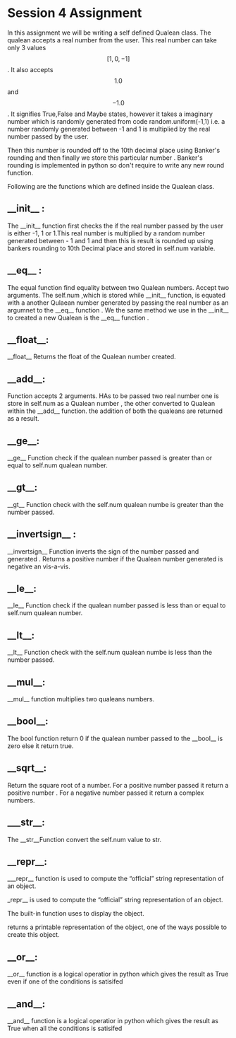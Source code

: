 # Session 4 Assignment

In this assignment we will be writing a self defined Qualean class. The qualean accepts a real number from the user. This real number can take only 3 values $$[1,0,-1]$$. It also accepts $$1.0$$ and $$-1.0 $$. It signifies True,False and Maybe states, however it takes a imaginary number which is randomly generated from code random.uniform(-1,1) i.e. a number randomly generated between -1 and 1 is multiplied by the real number passed by the user. 

Then this number is rounded off to the 10th decimal place using Banker's rounding and then finally we store this particular number . Banker's rounding is implemented in python so don't require to write any new round function.

Following are the functions which are defined inside the Qualean class. 



## \_\_init\_\_ : 

The \_\_init\_\_  function first checks the if the real number passed by the user is either -1, 1 or 1.This real number is multiplied by a random number generated between - 1 and 1 and then this is result is rounded up using bankers rounding to 10th Decimal place and stored in self.num variable.

## \_\_eq\_\_ : 

The equal function find equality between two Qualean numbers. Accept two arguments. The self.num ,which is stored while \_\_init\_\_ function, is equated with a another Qulaean number generated by passing the real number as an argumnet to the \_\_eq\_\_ function . We the same method we use in the \_\_init\_\_ to created a new Qualean is the \_\_eq\_\_ function .

## \_\_float\_\_: 

\_\_float\_\_ Returns the float of the Qualean number created.

## \_\_add\_\_: 

Function accepts 2 arguments. HAs to be passed two real number one is store in self.num as a Qualean number , the other converted to Qualean within the \_\_add\_\_ function. the addition of both the qualeans are returned as a result.

## \_\_ge\_\_: 

\_\_ge\_\_ Function check if the qualean number passed is greater than or equal to self.num qualean number.

## \_\_gt\_\_: 

\_\_gt\_\_ Function check with the self.num qualean numbe is greater than the number passed.

## \_\_invertsign\_\_ : 

\_\_invertsign\_\_ Function inverts the sign of the number passed and generated . Returns a positive number if the Qualean number generated is negative an vis-a-vis.

## \_\_le\_\_: 

\_\_le\_\_  Function check if the qualean number passed is less than or equal to self.num qualean number.

## \_\_lt\_\_: 

\_\_lt\_\_ Function check with the self.num qualean numbe is less than the number passed.

## \_\_mul\_\_: 

\_\_mul\_\_ function multiplies two qualeans numbers.

## \_\_bool\_\_: 

The bool function return 0 if the qualean number passed to the \_\_bool\_\_ is zero else it return true.

## \_\_sqrt\_\_: 

Return the square root of a number. For a positive number passed it return a positive number . For a negative number passed it return a complex numbers.

## __\_str\_\_: 

The \_\_str\_\_Function convert the self.num value to str. 

## \_\_repr\_\_: 

__\_repr\_\_ function is used to compute the “official” string representation of an object. 

\_repr\_\_  is used to compute the “official” string representation of an object. 

The built-in function uses to display the object.

 returns a printable representation of the object, one of the ways possible to create this object.  



## \_\_or\_\_:

\_\_or\_\_ function is a logical operatior in python which gives the result as True even if one of the conditions is satisifed

## \_\_and\_\_:

\_\_and\_\_ function is a logical operatior in python which gives the result as True when all the conditions is satisifed
